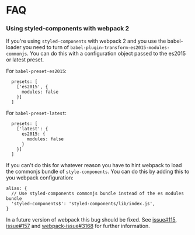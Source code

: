 # FAQ

### Using styled-components with webpack 2

If you're using `styled-components` with webpack 2 and you use the babel-loader you need to turn of `babel-plugin-transform-es2015-modules-commonjs`. You can do this with a configuration object passed to the es2015 or latest preset.

For `babel-preset-es2015`:
```JS
  presets: [
    ['es2015', {
      modules: false
    }]
  ]
```

For `babel-preset-latest`:
```JS
  presets: [
    ['latest': {
      es2015: {
        modules: false
      }
    }]
  ]
```

If you can't do this for whatever reason you have to hint webpack to load the commonjs bundle of `style-components`. You can do this by adding this to you webpack configuration:

```JS
alias: {
  // Use styled-components commonjs bundle instead of the es modules bundle
  'styled-components$': 'styled-components/lib/index.js',
}
```

In a future version of webpack this bug should be fixed. See [issue#115](https://github.com/styled-components/styled-components/issues/115), [issue#157](https://github.com/styled-components/styled-components/issues/157) and [webpack-issue#3168](https://github.com/webpack/webpack/issues/3168) for further information.
